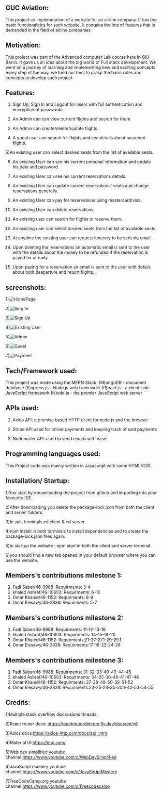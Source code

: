 
GUC Aviation:
-------------
This project an implemetation of a website for an airline company. 
It has the basic functionalities for such website. 
It contains the lots of features that is demanded in the field of airline companies.

Motivation:
-----------
This project was part of the Advanced computer Lab course here in GIU Berlin. 
It gave us an idea about the big world of Full stack development. 
We went on a journey of learning and implementing new and exciting concepts every step of the way. 
we tried our best to grasp the basic rules and concepts to develop such project.

Features:
---------
1) Sign Up, Sign In and Logout for users with full authentication and encryption of passwords.

2) An Admin can can view current flights and search for them.

3) An Admin can create/delete/update flights.

4) A guest user can search for flights and see details about searched flights.

5)An existing user can select desired seats from the list of available seats.

6) An existing User can see his current personal information and update his data and password.

7) An existing User can see his current reservations details.

8) An existing User can update current reservations' seats and change reservations generally.

9) An existing User can pay for reservations using mastercard/visa.

10) An existing User can delete reservations.

11) An existing user can search for flights to reserve them.

12) An existing user can select desired seats from the list of available seats.

13) At anytime the existing user can request itinerary to be sent via email.

14) Upon deleting the reservations an automatic email is sent to the user with the details about the money to be refunded if the reservation is payed for already.

15) Upon paying for a reservation an email is sent to the user with details about both deaparture and return flights.

screenshots:
-----------
1)![HomePage](https://user-images.githubusercontent.com/61880983/150024909-24877e24-72a0-4aa1-8e5d-d94ef0c92e84.JPG)

2)![Sing In](https://user-images.githubusercontent.com/61880983/150024950-1f5a0ef5-135a-46a9-865a-7a6a2bcb4c64.JPG)

3)![Sign Up](https://user-images.githubusercontent.com/61880983/150024961-cffc2306-6784-4ef1-b02d-98e959c82089.JPG)

4)![Existing User](https://user-images.githubusercontent.com/61880983/150024977-253b0e46-8570-4d8f-b533-ec8ac1a007b0.JPG)

5)![Admin](https://user-images.githubusercontent.com/61880983/150024990-66657286-978c-4289-b444-1f3337999c2a.JPG)

6)![Guest](https://user-images.githubusercontent.com/61880983/150025020-8ba14f07-5f48-446a-b9e0-b7f321e150a4.JPG)

7)![Payment](https://user-images.githubusercontent.com/61880983/150025029-475bd95e-405a-4f62-8862-a921051cfd14.JPG)


Tech/Framework used:
--------------------
This project was made using the MERN Stack:
(M)ongoDB - document database
(E)xpress.js - Node.js web framework
(R)eact.js - a client-side JavaScript framework
(N)ode.js - the premier JavaScript web server

APIs used:
----------
1) Axios API: a promise based HTTP client for node js and the browser

2) Stripe API:used for online payments and keeping track of said payments

3) Nodemailer API: used to send emails with ease

Programming languages used:
---------------------------
This Project code was mainly written in Javascript with some HTML/CSS.

Installation/ Startup:
---------------------
1)You start by douwnloading the project from github and importing into your favourite IDE.

2)After downloading you delete the package-lock.json from both the client and server folders.

3)In split terminals cd client & cd server.

4)npm install in both terminals to install dependencies and to create the package-lock.json files again.

5)to startup the website ; npm start in both the cilent and server terminal.

6)you should find a new tab opened in your default browser where you can use the website.


Members's contributions milestone 1:
------------------------------------
1) Fadi Saber/46-9988:
    Requirments: 3-4
2) khaled Ashraf/46-10603:
    Requirments: 6-10
3) Omar Khaled/46-1152:
    Requirments: 8-9
4) Omar Elesawy/46-2838:
    Requirments: 5-7
    
Members's contributions milestone 2:
------------------------------------
1) Fadi Saber/46-9988:
    Requirments: 11-12-13-19
2) khaled Ashraf/46-10603:
    Requirments: 14-15-16-20
3) Omar Khaled/46-1152:
    Requirments:21-27-27.1-29-29.1
4) Omar Elesawy/46-2838:
    Requirments:17-18-22-24-26

Members's contributions milestone 3:
------------------------------------
1) Fadi Saber/46-9988:
    Requirments: 31-32-33-40-43-44-45
2) khaled Ashraf/46-10603:
    Requirments: 34-35-36-46-41-47-48
3) Omar Khaled/46-1152:
    Requirments: 37-38-49-50-39-51-52
4) Omar Elesawy/46-2838:
    Requirments:23-25-28-30-30.1-42-53-54-55

Credits:
--------
1)Multiple stack overflow disccusions threads.

2)React router docs: https://reactrouterdotcom.fly.dev/docs/en/v6

3)Axios docs:https://axios-http.com/docs/api_intro

4)Material UI:https://mui.com/

5)Web dev simplified youtube channel:https://www.youtube.com/c/WebDevSimplified

6)JavaScript mastery youtube channel:https://www.youtube.com/c/JavaScriptMastery

7)FreeCodeCamp.org youtube channel:https://www.youtube.com/c/Freecodecamp
